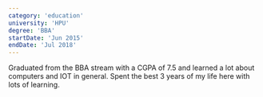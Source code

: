 ```yaml
---
category: 'education'
university: 'HPU'
degree: 'BBA'
startDate: 'Jun 2015'
endDate: 'Jul 2018'
---
```


Graduated from the BBA stream with a CGPA of 7.5 and learned a lot about computers and IOT in general. Spent the best 3 years of my life here with lots of learning.
